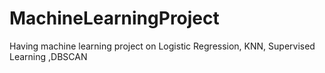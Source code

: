 # MachineLearningProject
Having machine learning project on Logistic Regression, KNN, Supervised Learning ,DBSCAN
